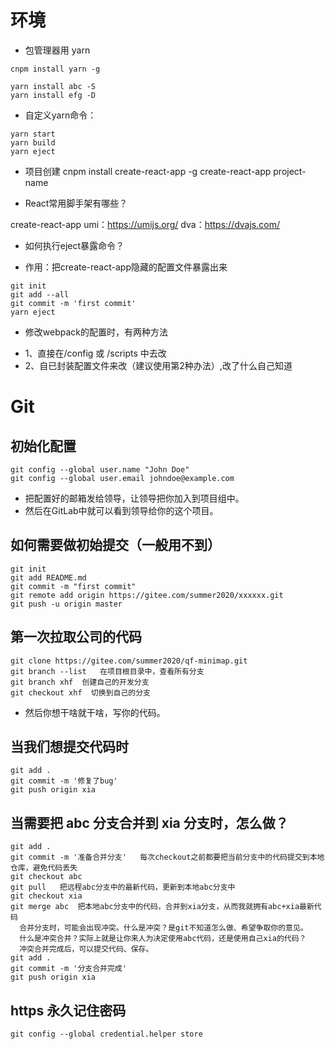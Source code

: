 # 环境

* 包管理器用 yarn
```
cnpm install yarn -g

yarn install abc -S
yarn install efg -D
```

* 自定义yarn命令：
```
yarn start
yarn build
yarn eject
```

* 项目创建
cnpm install create-react-app -g
create-react-app project-name

* React常用脚手架有哪些？

create-react-app
umi：https://umijs.org/
dva：https://dvajs.com/

* 如何执行eject暴露命令？

- 作用：把create-react-app隐藏的配置文件暴露出来
```
git init
git add --all
git commit -m 'first commit'
yarn eject
```

* 修改webpack的配置时，有两种方法

- 1、直接在/config 或 /scripts 中去改
- 2、自已封装配置文件来改（建议使用第2种办法）,改了什么自己知道

# Git

## 初始化配置
```
git config --global user.name "John Doe"
git config --global user.email johndoe@example.com
```
  - 把配置好的邮箱发给领导，让领导把你加入到项目组中。
  - 然后在GitLab中就可以看到领导给你的这个项目。

## 如何需要做初始提交（一般用不到）
```
git init
git add README.md
git commit -m "first commit"
git remote add origin https://gitee.com/summer2020/xxxxxx.git
git push -u origin master
```

## 第一次拉取公司的代码
```
git clone https://gitee.com/summer2020/qf-minimap.git
git branch --list   在项目根目录中，查看所有分支
git branch xhf  创建自己的开发分支
git checkout xhf  切换到自己的分支
```
  - 然后你想干啥就干啥，写你的代码。

## 当我们想提交代码时
```
git add .
git commit -m '修复了bug'
git push origin xia
```

## 当需要把 abc 分支合并到 xia 分支时，怎么做？
```
git add .
git commit -m '准备合并分支'   每次checkout之前都要把当前分支中的代码提交到本地仓库，避免代码丢失
git checkout abc
git pull   把远程abc分支中的最新代码，更新到本地abc分支中
git checkout xia
git merge abc  把本地abc分支中的代码，合并到xia分支，从而我就拥有abc+xia最新代码
  合并分支时，可能会出现冲突。什么是冲突？是git不知道怎么做、希望争取你的意见。
  什么是冲突合并？实际上就是让你来人为决定使用abc代码，还是使用自己xia的代码？
  冲突合并完成后，可以提交代码、保存。
git add .
git commit -m '分支合并完成'
git push origin xia
```

## https 永久记住密码
```
git config --global credential.helper store
```

